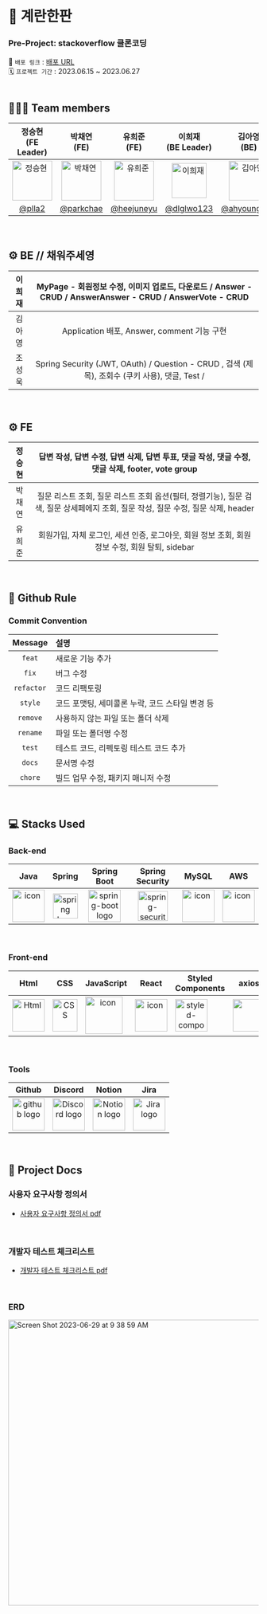 # 🥚 계란한판

### Pre-Project: stackoverflow 클론코딩 
🔗 `배포 링크` : [배포 URL](http://stackoverflow-egg.s3-website.ap-northeast-2.amazonaws.com/)   
🗓️ `프로젝트 기간` : 2023.06.15 ~ 2023.06.27
</br>
</br>
## 🧑‍🤝‍🧑 Team members
| 정승현<br>(FE Leader) | 박채연<br>(FE) | 유희준<br>(FE) | 이희재<br>(BE Leader) | 김아영<br>(BE) | 조성욱<br>(BE) |
|:--------:| :--------: | :--------: | :--------: | :--------: | :--------: |
| <img src="https://i.namu.wiki/i/dOEe8hFhyYXKKZllv4OCbPAGkjGjo51lrpqYBMUmFqXC1EIlU9ipOaM-BhE5M3y5ciBRSC6szS6nKaTseVpq32dJIVx9OBd3Hk-QniSJMNUIwwy1Qs7EPlOou39I1sNPpTuWM-xEQPG54VyLdHqpFQ.webp" alt="정승현" width="80" height="80">| <img src="https://i.namu.wiki/i/726_sDFLi2q2HqeVPIzCI7AqSv95bM59fpZgKsX3tc0SHtQtHWBoQ6ip50l7poGGfUiQv9Jo3kUdZJ7mo6RHKh4unQ_zzhXKjQKomxN4Oo4CJ-ODwdMrz7m0BfHkGpoNmZTOpXjssowTkMZ-DcuC0w.webp" alt="박채연" width="80" height="80"> | <img src="https://i.namu.wiki/i/EZrB2fmP2jlwEp0Xnisfs8x8BSk_NGEkoZ-HDU9vUiZBp3EmBxEx401X044cqPBKhAEeats3OTTP5HwrTznOrkDEy86U1NDCdmrZTtz4fV4yndYFzbx05oCBir1GDLIjr5aM5ZhpP05UFw9Hypou8Q.webp" alt="유희준" width="80" height="80"> | <img src="https://i.namu.wiki/i/-z0z2lPsIj3rXFpO8lwj9XU_DmSCcr9aVRxXX_ASmYq6MZuJXz8sP_rZIuF9SSSrLQoy1b8si0RBjpmxvJ0i6kZCEWgamCYKWNvr7P6l2Ek1N1WtEoDIa8CfO8Iwtc93BxRBor-KlTAP2CGOdu0B9Q.webp" alt="이희재" width="70" height="70"> | <img src="https://i.namu.wiki/i/RULMsnHlzXYce4kmB_eDLHrpY1TqbR3qNcdCnDfH_jY9_FnKcZ7WoRjo6hxAcpVXqLplnHqJdeYonUteBnHCSUBXgda6BHvu_UnpwuhL-aAOZQCO4tZuuiNCz2lROy8SznNQ4PScX8CdPXA2y0aGnQ.webp" alt="김아영" width="80" height="80"> | <img src="https://i.namu.wiki/i/k9uhQ6GganGHydTsQrUM3kr2JVaMVavzDAbd_w6ukequc982qdvbEM68hzjLIcCXl5TrmWb-fO8JKC5vUE16tv5UM2F2Na3j10KLtWvu3LtoIiAmjzfYHqP04q0pjrye8BbhlOUaDjRP10J0CgLtuA.webp" alt="조성욱" width="80" height="80"> |
|[@plla2](https://github.com/plla2) | [@parkchae](https://github.com/parkchae) | [@heejuneyu](https://github.com/heejuneyu) | [@dlglwo123](https://github.com/dlglwo123) | [@ahyoung227](https://github.com/ahyoung227) | [@josungyuk](https://github.com/josungyuk) |


</br>

## ⚙️ BE // 채워주세영

| 이희재 | MyPage - 회원정보 수정, 이미지 업로드, 다운로드 / Answer - CRUD  / AnswerAnswer - CRUD / AnswerVote - CRUD |
|:--------:| :--------: |
| 김아영 |  Application 배포, Answer, comment 기능 구현 |
| 조성욱 |  Spring Security (JWT, OAuth) / Question - CRUD , 검색 (제목), 조회수 (쿠키 사용), 댓글, Test /  |

</br>

## ⚙️ FE

| 정승현 | 답변 작성, 답변 수정, 답변 삭제, 답변 투표, 댓글 작성, 댓글 수정, 댓글 삭제, footer, vote group |
|:--------:| :--------: |
| 박채연 | 질문 리스트 조회, 질문 리스트 조회 옵션(필터, 정렬기능), 질문 검색, 질문 상세페에지 조회, 질문 작성, 질문 수정, 질문 삭제, header |
| 유희준 | 회원가입, 자체 로그인, 세션 인증, 로그아웃, 회원 정보 조회, 회원 정보 수정, 회원 탈퇴, sidebar |

</br>


## 🔗 Github Rule

### Commit Convention

|  Message   | 설명                                                  |
| :--------: | :---------------------------------------------------- |
| `feat` | 새로운 기능 추가 |
| `fix` | 버그 수정 |
| `refactor` | 코드 리팩토링 |
| `style` | 코드 포맷팅, 세미콜론 누락, 코드 스타일 변경 등 |
| `remove` | 사용하지 않는 파일 또는 폴더 삭제 |
| `rename` | 파일 또는 폴더명 수정 |
| `test` | 테스트 코드, 리펙토링 테스트 코드 추가 |
| `docs` | 문서명 수정 |
| `chore` | 빌드 업무 수정, 패키지 매니저 수정 |


</br>

## 💻 Stacks Used
### Back-end 
|   Java   |   Spring   |   Spring Boot   |   Spring Security   |   MySQL   |   AWS   |
| :----------------------------------------------------------: | :----------------------------------------------------------: | :----------------------------------------------------------: | :----------------------------------------------------------: | :----------------------------------------------------------: | :----------------------------------------------------------: |
| <div style="display: flex; align-items: flex-start;"><img src="https://techstack-generator.vercel.app/java-icon.svg" alt="icon" width="65" height="65" /></div> | <img alt="spring logo" src="https://www.vectorlogo.zone/logos/springio/springio-icon.svg" height="50" width="50" > | <img alt="spring-boot logo" src="https://t1.daumcdn.net/cfile/tistory/27034D4F58E660F616" width="65" height="65" > |  <img alt="spring-security logo" width="60px" src="https://camo.githubusercontent.com/923e99a57f8a456fdade5f65b35ada254be277612ddc991afb702d8dfd880d4f/68747470733a2f2f63646e2e73696d706c6569636f6e732e6f72672f737072696e677365637572697479" width="85" height=auto > | <div style="display: flex; align-items: flex-start;"><img src="https://techstack-generator.vercel.app/mysql-icon.svg" alt="icon" width="65" height="65" /></div> | <div style="display: flex; align-items: flex-start;"><img src="https://techstack-generator.vercel.app/aws-icon.svg" alt="icon" width="65" height="65" /></div> |


</br>

### Front-end
|     Html     |     CSS     |    JavaScript     |     React    |     Styled<br>Components     |     axios     |      esLint     |      Prettier     |     	React-Router     |
| :----------------------------------------------------------: | :----------------------------------------------------------: | :----------------------------------------------------------: | :----------------------------------------------------------: | :----------------------------------------------------------: | :----------------------------------------------------------: | :----------------------------------------------------------:| :----------------------------------------------------------: |:----------------------------------------------------------: |
| <img alt="Html" src ="https://upload.wikimedia.org/wikipedia/commons/thumb/6/61/HTML5_logo_and_wordmark.svg/440px-HTML5_logo_and_wordmark.svg.png" width="65" height="65" /> | <div style="display: flex; align-items: flex-start;"><img src="https://user-images.githubusercontent.com/111227745/210204643-4c3d065c-59ec-481d-ac13-cea795730835.png" alt="CSS" width="50" height="65" /></div> | <div style="display: flex; align-items: flex-start;"><img src="https://camo.githubusercontent.com/d2e764d63294c27eff3598ae3a0df5884b4efcabbdbbd200e51472cddf4a3f03/68747470733a2f2f74656368737461636b2d67656e657261746f722e76657263656c2e6170702f6a732d69636f6e2e737667" alt="icon" width="75" height="75" /></div> | <div style="display: flex; align-items: flex-start;"><img src="https://techstack-generator.vercel.app/react-icon.svg" alt="icon" width="65" height="65" /></div> | <div style="display: flex; align-items: flex-start;"><img src="https://camo.githubusercontent.com/ad7e3fc26ea2574642006cd00b537e82e2500a3b1b8edae1431be9bf9dec87d0/68747470733a2f2f7777772e7374796c65642d636f6d706f6e656e74732e636f6d2f61746f6d2e706e67" alt="styled-components icon" width="65" height="65" /></div> | <div style="display: flex; align-items: flex-start;"><img src="https://axios-http.com/assets/logo.svg" width="65" height="65"/></div> | <div style="display: flex; align-items: flex-start;"><img src="https://img.shields.io/badge/ESLint-4B32C3?style=for-the-badge&logo=ESLint&logoColor=white" width="100" height="65" /></div> | <div style="display: flex; align-items: flex-start;"><img src="https://camo.githubusercontent.com/82935f72bd8f7a84991ceeb91cba325f0ae3b00f7fb2af42da60a81d3ff631b4/68747470733a2f2f74656368737461636b2d67656e657261746f722e76657263656c2e6170702f70726574746965722d69636f6e2e737667" width="100" height="65" /></div> |<div style="display: flex; align-items: flex-start;"><img src="https://static-00.iconduck.com/assets.00/react-router-icon-512x279-zswz065s.png" width="100" height="65" /></div> |


</br>

### Tools
| Github | Discord | Notion | Jira |
| :--------: | :--------: | :------: |:------: |
| <img alt="github logo" src="https://techstack-generator.vercel.app/github-icon.svg" width="65" height="65"> | <img alt="Discord logo" src="https://assets-global.website-files.com/6257adef93867e50d84d30e2/62595384e89d1d54d704ece7_3437c10597c1526c3dbd98c737c2bcae.svg" height="65" width="65"> | <img alt="Notion logo" src="https://www.notion.so/cdn-cgi/image/format=auto,width=640,quality=100/front-static/shared/icons/notion-app-icon-3d.png" height="65" width="65"> | <img alt="Jira logo" src="https://cdn.worldvectorlogo.com/logos/jira-1.svg" height="65" width="65"> |

</br>

## 🔖 Project Docs

### 사용자 요구사항 정의서
- [사용자 요구사항 정의서 pdf](https://github.com/codestates-seb/seb44_pre_030/files/11897702/p1.pdf)
</br>

### 개발자 테스트 체크리스트
- [개발자 테스트 체크리스트 pdf](https://github.com/codestates-seb/seb44_pre_030/files/11897724/p2.pdf)
</br>


### ERD
<img width="574" alt="Screen Shot 2023-06-29 at 9 38 59 AM" src="https://github.com/codestates-seb/seb44_pre_030/assets/53630359/01d089cd-0f11-4aad-9527-28652f7035fd">

